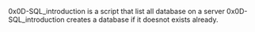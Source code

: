 0x0D-SQL_introduction is a script that list all database on a server
0x0D-SQL_introduction creates a database if it doesnot exists already.